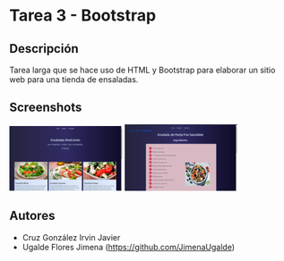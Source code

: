 # Tarea 3 - Bootstrap

## Descripción

Tarea larga que se hace uso de HTML y Bootstrap para elaborar un sitio web  para una tienda de ensaladas.

## Screenshots
<img src="./ss/ss1.png" width=40% height=60%>
<img src="./ss/ss2.png" width=40% height=60%>


## Autores
* Cruz González Irvin Javier
* Ugalde Flores Jimena (https://github.com/JimenaUgalde)